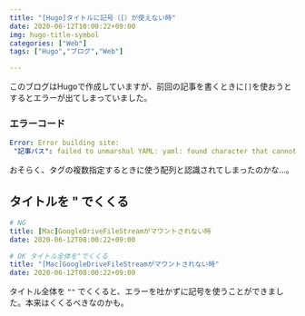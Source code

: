 ```yaml
---
title: "[Hugo]タイトルに記号（[）が使えない時"
date: 2020-06-12T10:00:22+09:00
img: hugo-title-symbol
categories: ["Web"]
tags: ["Hugo","ブログ","Web"]

---
```


このブログはHugoで作成していますが、前回の記事を書くときに`[]`を使おうとするとエラーが出てしまっていました。

### エラーコード

```yaml
Error: Error building site:
 "記事パス": failed to unmarshal YAML: yaml: found character that cannot start any token
```

おそらく、タグの複数指定するときに使う配列と認識されてしまったのかな...。

## タイトルを " でくくる

```yaml
# NG
title: [Mac]GoogleDriveFileStreamがマウントされない時
date: 2020-06-12T08:00:22+09:00
```

```yaml
# OK タイトル全体を"でくくる
title: "[Mac]GoogleDriveFileStreamがマウントされない時"
date: 2020-06-12T08:00:22+09:00
```

タイトル全体を `""` でくくると、エラーを吐かずに記号を使うことができました。本来はくくるべきなのかも。

